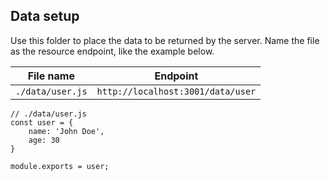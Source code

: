 ## Data setup

Use this folder to place the data to be returned by the server.
Name the file as the resource endpoint, like the example below.

| File name        | Endpoint                          |
| ---------------- | --------------------------------- |
| `./data/user.js` | `http://localhost:3001/data/user` |

```JS
// ./data/user.js
const user = {
    name: 'John Doe',
    age: 30
}

module.exports = user;
```
